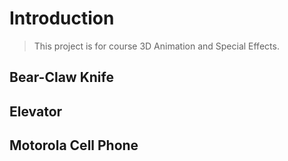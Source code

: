 # Introduction
> This project is for course 3D Animation and Special Effects.
## Bear-Claw Knife
## Elevator
## Motorola Cell Phone
